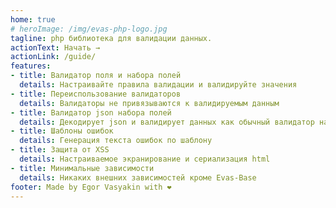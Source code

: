 ```yaml
---
home: true
# heroImage: /img/evas-php-logo.jpg
tagline: php библиотека для валидации данных.
actionText: Начать →
actionLink: /guide/
features:
- title: Валидатор поля и набора полей
  details: Настраивайте правила валидации и валидируйте значения
- title: Переиспользование валидаторов
  details: Валидаторы не привязываются к валидируемым данным
- title: Валидатор json набора полей
  details: Декодирует json и валидирует данных как обычный валидатор набора полей
- title: Шаблоны ошибок
  details: Генерация текста ошибок по шаблону
- title: Защита от XSS
  details: Настраиваемое экранирование и сериализация html
- title: Минимальные зависимости
  details: Никаких внешних зависимостей кроме Evas-Base
footer: Made by Egor Vasyakin with ❤️
---
```

